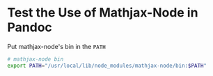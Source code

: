 # Test the Use of Mathjax-Node in Pandoc

Put mathjax-node's bin in the `PATH`

```bash
# mathjax-node bin
export PATH="/usr/local/lib/node_modules/mathjax-node/bin:$PATH"
```
